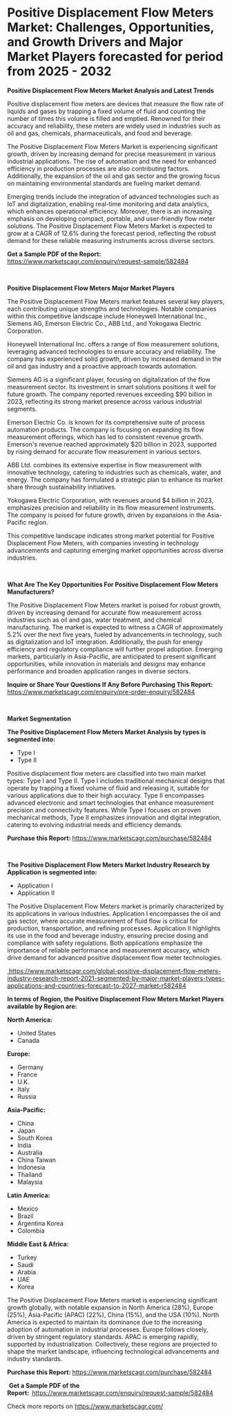 <p><h1>Positive Displacement Flow Meters Market: Challenges, Opportunities, and Growth Drivers and Major Market Players forecasted for period from 2025 - 2032</h1></p><p><strong>Positive Displacement Flow Meters Market Analysis and Latest Trends</strong></p>
<p><p>Positive displacement flow meters are devices that measure the flow rate of liquids and gases by trapping a fixed volume of fluid and counting the number of times this volume is filled and emptied. Renowned for their accuracy and reliability, these meters are widely used in industries such as oil and gas, chemicals, pharmaceuticals, and food and beverage.</p><p>The Positive Displacement Flow Meters Market is experiencing significant growth, driven by increasing demand for precise measurement in various industrial applications. The rise of automation and the need for enhanced efficiency in production processes are also contributing factors. Additionally, the expansion of the oil and gas sector and the growing focus on maintaining environmental standards are fueling market demand.</p><p>Emerging trends include the integration of advanced technologies such as IoT and digitalization, enabling real-time monitoring and data analytics, which enhances operational efficiency. Moreover, there is an increasing emphasis on developing compact, portable, and user-friendly flow meter solutions. The Positive Displacement Flow Meters Market is expected to grow at a CAGR of 12.6% during the forecast period, reflecting the robust demand for these reliable measuring instruments across diverse sectors.</p></p>
<p><strong>Get a Sample PDF of the Report:&nbsp;</strong> <a href="https://www.marketscagr.com/enquiry/request-sample/582484?utm_campaign=3550&utm_medium=2&utm_source=Github&utm_content=ia&utm_term=23032025&utm_id=positive-displacement-flow-meters">https://www.marketscagr.com/enquiry/request-sample/582484</a></p>
<p>&nbsp;</p>
<p><strong>Positive Displacement Flow Meters Major Market Players</strong></p>
<p><p>The Positive Displacement Flow Meters market features several key players, each contributing unique strengths and technologies. Notable companies within this competitive landscape include Honeywell International Inc., Siemens AG, Emerson Electric Co., ABB Ltd., and Yokogawa Electric Corporation.</p><p>Honeywell International Inc. offers a range of flow measurement solutions, leveraging advanced technologies to ensure accuracy and reliability. The company has experienced solid growth, driven by increased demand in the oil and gas industry and a proactive approach towards automation.</p><p>Siemens AG is a significant player, focusing on digitalization of the flow measurement sector. Its investment in smart solutions positions it well for future growth. The company reported revenues exceeding $90 billion in 2023, reflecting its strong market presence across various industrial segments.</p><p>Emerson Electric Co. is known for its comprehensive suite of process automation products. The company is focusing on expanding its flow measurement offerings, which has led to consistent revenue growth. Emerson's revenue reached approximately $20 billion in 2023, supported by rising demand for accurate flow measurement in various sectors.</p><p>ABB Ltd. combines its extensive expertise in flow measurement with innovative technology, catering to industries such as chemicals, water, and energy. The company has formulated a strategic plan to enhance its market share through sustainability initiatives.</p><p>Yokogawa Electric Corporation, with revenues around $4 billion in 2023, emphasizes precision and reliability in its flow measurement instruments. The company is poised for future growth, driven by expansions in the Asia-Pacific region.</p><p>This competitive landscape indicates strong market potential for Positive Displacement Flow Meters, with companies investing in technology advancements and capturing emerging market opportunities across diverse industries.</p></p>
<p>&nbsp;</p>
<p><strong>What Are The Key Opportunities For Positive Displacement Flow Meters Manufacturers?</strong></p>
<p><p>The Positive Displacement Flow Meters market is poised for robust growth, driven by increasing demand for accurate flow measurement across industries such as oil and gas, water treatment, and chemical manufacturing. The market is expected to witness a CAGR of approximately 5.2% over the next five years, fueled by advancements in technology, such as digitalization and IoT integration. Additionally, the push for energy efficiency and regulatory compliance will further propel adoption. Emerging markets, particularly in Asia-Pacific, are anticipated to present significant opportunities, while innovation in materials and designs may enhance performance and broaden application ranges in diverse sectors.</p></p>
<p><strong>Inquire or Share Your Questions If Any Before Purchasing This Report:</strong> <a href="https://www.marketscagr.com/enquiry/pre-order-enquiry/582484?utm_campaign=3550&utm_medium=2&utm_source=Github&utm_content=ia&utm_term=23032025&utm_id=positive-displacement-flow-meters">https://www.marketscagr.com/enquiry/pre-order-enquiry/582484</a></p>
<p>&nbsp;</p>
<p><strong>Market Segmentation</strong></p>
<p><strong>The Positive Displacement Flow Meters Market Analysis by types is segmented into:</strong></p>
<p><ul><li>Type I</li><li>Type II</li></ul></p>
<p><p>Positive displacement flow meters are classified into two main market types: Type I and Type II. Type I includes traditional mechanical designs that operate by trapping a fixed volume of fluid and releasing it, suitable for various applications due to their high accuracy. Type II encompasses advanced electronic and smart technologies that enhance measurement precision and connectivity features. While Type I focuses on proven mechanical methods, Type II emphasizes innovation and digital integration, catering to evolving industrial needs and efficiency demands.</p></p>
<p><strong>Purchase this Report:&nbsp;</strong><a href="https://www.marketscagr.com/purchase/582484?utm_campaign=3550&utm_medium=2&utm_source=Github&utm_content=ia&utm_term=23032025&utm_id=positive-displacement-flow-meters">https://www.marketscagr.com/purchase/582484</a></p>
<p>&nbsp;</p>
<p><strong>The Positive Displacement Flow Meters Market Industry Research by Application is segmented into:</strong></p>
<p><ul><li>Application I</li><li>Application II</li></ul></p>
<p><p>The Positive Displacement Flow Meters market is primarily characterized by its applications in various industries. Application I encompasses the oil and gas sector, where accurate measurement of fluid flow is critical for production, transportation, and refining processes. Application II highlights its use in the food and beverage industry, ensuring precise dosing and compliance with safety regulations. Both applications emphasize the importance of reliable performance and measurement accuracy, which drive demand for advanced positive displacement flow meter technologies.</p></p>
<p><a href="https://www.marketscagr.com/global-positive-displacement-flow-meters-industry-research-report-2021-segmented-by-major-market-players-types-applications-and-countries-forecast-to-2027-market-r582484?utm_campaign=3550&utm_medium=2&utm_source=Github&utm_content=ia&utm_term=23032025&utm_id=positive-displacement-flow-meters">&nbsp;https://www.marketscagr.com/global-positive-displacement-flow-meters-industry-research-report-2021-segmented-by-major-market-players-types-applications-and-countries-forecast-to-2027-market-r582484</a></p>
<p><strong>In terms of Region, the Positive Displacement Flow Meters Market Players available by Region are:</strong></p>
<p>
    <p> <strong> North America: </strong>
        <ul>
            <li>United States</li>
            <li>Canada</li>
        </ul>
        </p> 
    <p> <strong> Europe: </strong>
        <ul>
            <li>Germany</li>
            <li>France</li>
            <li>U.K.</li>
            <li>Italy</li>
            <li>Russia</li>
        </ul>
        </p> 
    <p> <strong> Asia-Pacific: </strong>
        <ul>
            <li>China</li>
            <li>Japan</li>
            <li>South Korea</li>
            <li>India</li>
            <li>Australia</li>
            <li>China Taiwan</li>
            <li>Indonesia</li>
            <li>Thailand</li>
            <li>Malaysia</li>
        </ul>
        </p> 
    <p> <strong> Latin America: </strong>
        <ul>
            <li>Mexico</li>
            <li>Brazil</li>
            <li>Argentina Korea</li>
            <li>Colombia</li>
        </ul>
        </p> 
    <p> <strong> Middle East & Africa: </strong>
        <ul>
            <li>Turkey</li>
            <li>Saudi</li>
            <li>Arabia</li>
            <li>UAE</li>
            <li>Korea</li>
        </ul>
    </p>
    </p>
<p><p>The Positive Displacement Flow Meters market is experiencing significant growth globally, with notable expansion in North America (28%), Europe (25%), Asia-Pacific (APAC) (22%), China (15%), and the USA (10%). North America is expected to maintain its dominance due to the increasing adoption of automation in industrial processes. Europe follows closely, driven by stringent regulatory standards. APAC is emerging rapidly, supported by industrialization. Collectively, these regions are projected to shape the market landscape, influencing technological advancements and industry standards.</p></p>
<p><strong>Purchase this Report: </strong><a href="https://www.marketscagr.com/purchase/582484?utm_campaign=3550&utm_medium=2&utm_source=Github&utm_content=ia&utm_term=23032025&utm_id=positive-displacement-flow-meters">https://www.marketscagr.com/purchase/582484</a></p>
<p>&nbsp;<strong>Get a Sample PDF of the Report:&nbsp;&nbsp;</strong><a href="https://www.marketscagr.com/enquiry/request-sample/582484?utm_campaign=3550&utm_medium=2&utm_source=Github&utm_content=ia&utm_term=23032025&utm_id=positive-displacement-flow-meters">https://www.marketscagr.com/enquiry/request-sample/582484</a></p>
<p><strong></strong></p>
<p>Check more reports on <a href="https://www.marketscagr.com/?utm_campaign=3550&utm_medium=2&utm_source=Github&utm_content=ia&utm_term=23032025&utm_id=positive-displacement-flow-meters">https://www.marketscagr.com/</a></p>